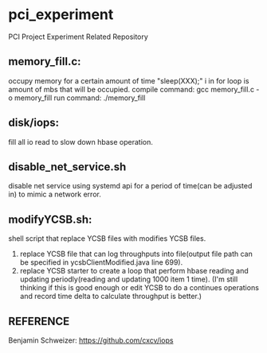 # pci_experiment
PCI Project Experiment Related Repository

## memory_fill.c: 
occupy memory for a certain amount of time "sleep(XXX);"
i in for loop is amount of mbs that will be occupied.
compile command: gcc memory_fill.c -o memory_fill
run command: ./memory_fill

## disk/iops: 
fill all io read to slow down hbase operation.

## disable_net_service.sh
disable net service using systemd api for a period of time(can be adjusted in) to mimic a network error.

## modifyYCSB.sh:
shell script that replace YCSB files with modifies YCSB files.
1. replace YCSB file that can log throughputs into file(output file path can be specified in ycsbClientModified.java line 699).
2. replace YCSB starter to create a loop that perform hbase reading and updating periodly(reading and updating 1000 item 1 time). (I'm still thinking if this is good enough or edit YCSB to do a continues operations and record time delta to calculate throughput is better.)

## REFERENCE
Benjamin Schweizer:  https://github.com/cxcv/iops
